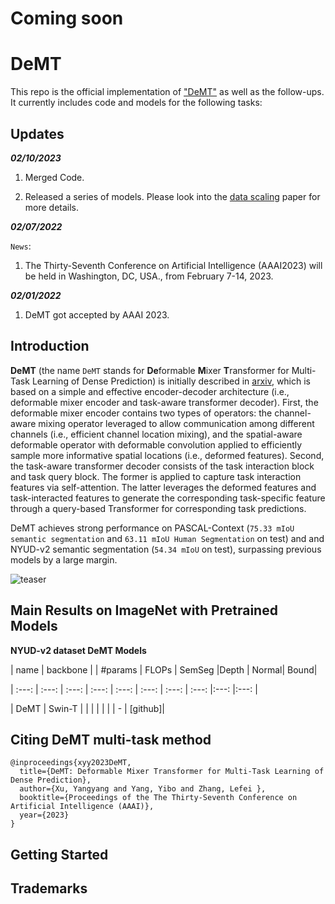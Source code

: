 # Coming soon
# DeMT

This repo is the official implementation of ["DeMT"](https://arxiv.org/pdf/2103.14030.pdf) as well as the follow-ups. It currently includes code and models for the following tasks:



## Updates

***02/10/2023***


1. Merged Code.

2. Released a series of models. Please look into the [data scaling](https://arxiv.org/abs/2301.03461) paper for more details.

***02/07/2022***

`News`: 

1. The Thirty-Seventh Conference on Artificial Intelligence (AAAI2023) will be held in Washington, DC, USA., from February 7-14, 2023.


***02/01/2022***

1. DeMT got accepted by AAAI 2023. 




## Introduction

**DeMT** (the name `DeMT` stands for **De**formable **M**ixer **T**ransformer for Multi-Task Learning of Dense
Prediction) is initially described in [arxiv](https://arxiv.org/pdf/2301.03461.pdf), which is based on a simple and effective encoder-decoder architecture (i.e., deformable mixer encoder and task-aware transformer decoder). First, the deformable mixer encoder contains two types of operators: the
channel-aware mixing operator leveraged to allow communication among different channels (i.e., efficient channel location mixing), and the spatial-aware deformable operator with deformable convolution applied to efficiently sample more informative spatial locations (i.e., deformed features). Second, the task-aware transformer decoder consists of the task interaction block and task query block. The former is applied to capture task interaction features via self-attention. The latter leverages the deformed features and task-interacted features to generate the corresponding task-specific feature through a query-based Transformer for corresponding task predictions.

DeMT achieves strong performance on PASCAL-Context (`75.33 mIoU semantic segmentation` and `63.11 mIoU Human Segmentation` on test) and
 and NYUD-v2 semantic segmentation (`54.34 mIoU` on test), surpassing previous models by a large margin.

![teaser](figures/teaser.png)

## Main Results on ImageNet with Pretrained Models

**NYUD-v2 dataset DeMT Models**

| name | backbone |  | #params | FLOPs | SemSeg |Depth | Normal| Bound|

| :---: | :---: | :---: | :---: | :---: | :---: | :---: | :---: |:---: |:---: |

| DeMT | Swin-T |  |  |  |  |  |  | - | [github]|

## Citing DeMT multi-task method

```
@inproceedings{xyy2023DeMT,
  title={DeMT: Deformable Mixer Transformer for Multi-Task Learning of Dense Prediction},
  author={Xu, Yangyang and Yang, Yibo and Zhang, Lefei },
  booktitle={Proceedings of the The Thirty-Seventh Conference on Artificial Intelligence (AAAI)},
  year={2023}
}
```


## Getting Started


## Trademarks
